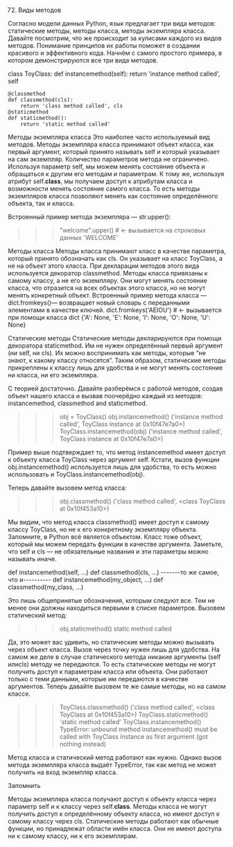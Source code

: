 72. Виды методов

Согласно модели данных Python, язык предлагает три вида методов:
статические методы,
методы класса,
методы экземпляра класса.
Давайте посмотрим, что же происходит за кулисами каждого из видов методов. Понимание принципов их работы поможет в
создании красивого и эффективного кода. Начнём с самого простого примера, в котором демонстрируются все три вида
методов.

class ToyClass:
def instancemethod(self):
return 'instance method called', self

    @classmethod
    def classmethod(cls):
        return 'class method called', cls
    @staticmethod
    def staticmethod():
        return 'static method called'

Методы экземпляра класса
Это наиболее часто используемый вид методов. Методы экземпляра класса принимают объект класса, как первый аргумент,
который принято называть self и который указывает на сам экземпляр. Количество параметров метода не ограничено.
Используя параметр self, мы можем менять состояние объекта и обращаться к другим его методам и параметрам. К тому же,
используя атрибут self.__class__, мы получаем доступ к атрибутам класса и возможности менять состояние самого класса.
То есть методы экземпляров класса позволяют менять как состояние определённого объекта, так и класса.

Встроенный пример метода экземпляра — str.upper():
> > > "welcome".upper()   # <- вызывается на строковых данных
'WELCOME'

Методы класса
Методы класса принимают класс в качестве параметра, который принято обозначать как cls. Он указывает на класс ToyClass,
а не на объект этого класса. При декларации методов этого вида используется декоратор classmethod.
Методы класса привязаны к самому классу, а не его экземпляру. Они могут менять состояние класса, что отразится на всех
объектах этого класса, но не могут менять конкретный объект.
Встроенный пример метода класса — dict.fromkeys()— возвращает новый словарь с переданными элементами в качестве ключей.
dict.fromkeys('AEIOU')  # <- вызывается при помощи класса dict
{'A': None, 'E': None, 'I': None, 'O': None, 'U': None}

Статические методы
Статические методы декларируются при помощи декоратора staticmethod. Им не нужен определённый первый аргумент (ни self,
ни cls).
Их можно воспринимать как методы, которые “не знают, к какому классу относятся”.
Таким образом, статические методы прикреплены к классу лишь для удобства и не могут менять состояние ни класса, ни его
экземпляра.

С теорией достаточно. Давайте разберёмся с работой методов, создав объект нашего класса и вызвав поочерёдно каждый из
методов: instancemethod, classmethod and staticmethod.

> > > obj = ToyClass()
> > > obj.instancemethod()
('instance method called', ToyClass instance at 0x10f47e7a0>)
> > > ToyClass.instancemethod(obj)
('instance method called', ToyClass instance at 0x10f47e7a0>)

Пример выше подтверждает то, что метод instancemethod имеет доступ к объекту класса ToyClass через аргумент self.
Кстати, вызов функции obj.instancemethod() используется лишь для удобства, то есть можно использовать и
ToyClass.instancemethod(obj).

Теперь давайте вызовем метод класса:

> > > obj.classmethod()
('class method called', <class ToyClass at 0x10f453a10>)

Мы видим, что метод класса classmethod() имеет доступ к самому классу ToyClass, но не к его конкретному экземпляру
объекта. Запомните, в Python всё является объектом. Класс тоже объект, который мы можем передать функции в качестве
аргумента.
Заметьте, что self и cls — не обязательные названия и эти параметры можно называть иначе.

def instancemethod(self, ...)
def classmethod(cls, ...)
-------то же самое, что и----------
def instancemethod(my_object, ...)
def classmethod(my_class, ...)

Это лишь общепринятые обозначения, которым следуют все. Тем не менее они должны находиться первыми в списке параметров.
Вызовем статический метод:

> > > obj.staticmethod()
> > > static method called

Да, это может вас удивить, но статические методы можно вызывать через объект класса. Вызов через точку нужен лишь для
удобства. На самом же деле в случае статического метода никакие аргументы (self илиcls) методу не передаются.
То есть статические методы не могут получить доступ к параметрам класса или объекта. Они работают только с теми данными,
которые им передаются в качестве аргументов.
Теперь давайте вызовем те же самые методы, но на самом классе.

> > > ToyClass.classmethod()
('class method called', <class ToyClass at 0x10f453a10>)
> > > ToyClass.staticmethod()
'static method called'
> > > ToyClass.instancemethod()
> > > TypeError: unbound method instancemethod()
> > > must be called with ToyClass instance as
> > > first argument (got nothing instead)

Метод класса и статический метод работают как нужно. Однако вызов метода экземпляра класса выдаёт TypeError, так как
метод не может получить на вход экземпляр класса.

Запомнить

Методы экземпляра класса получают доступ к объекту класса через параметр self и к классу через self.__class__.
Методы класса не могут получить доступ к определённому объекту класса, но имеют доступ к самому классу через cls.
Статические методы работают как обычные функции, но принадлежат области имён класса. Они не имеют доступа ни к самому
классу, ни к его экземплярам.

